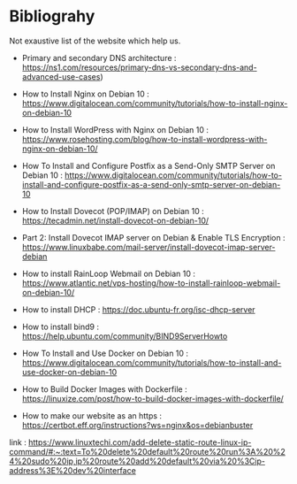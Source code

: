 # Bibliograhy

Not exaustive list of the website which help us.

-   Primary and secondary DNS architecture : https://ns1.com/resources/primary-dns-vs-secondary-dns-and-advanced-use-cases)

-   How to Install Nginx on Debian 10 : https://www.digitalocean.com/community/tutorials/how-to-install-nginx-on-debian-10

-   How to Install WordPress with Nginx on Debian 10 : https://www.rosehosting.com/blog/how-to-install-wordpress-with-nginx-on-debian-10/

-   How To Install and Configure Postfix as a Send-Only SMTP Server on Debian 10 : https://www.digitalocean.com/community/tutorials/how-to-install-and-configure-postfix-as-a-send-only-smtp-server-on-debian-10

-   How to Install Dovecot (POP/IMAP) on Debian 10 : https://tecadmin.net/install-dovecot-on-debian-10/

-   Part 2: Install Dovecot IMAP server on Debian & Enable TLS Encryption : https://www.linuxbabe.com/mail-server/install-dovecot-imap-server-debian

-   How to install RainLoop Webmail on Debian 10 : https://www.atlantic.net/vps-hosting/how-to-install-rainloop-webmail-on-debian-10/

-   How to install DHCP : https://doc.ubuntu-fr.org/isc-dhcp-server

-   How to install bind9 : https://help.ubuntu.com/community/BIND9ServerHowto

-   How To Install and Use Docker on Debian 10 : https://www.digitalocean.com/community/tutorials/how-to-install-and-use-docker-on-debian-10

-   How to Build Docker Images with Dockerfile : https://linuxize.com/post/how-to-build-docker-images-with-dockerfile/

-   How to make our website as an https : https://certbot.eff.org/instructions?ws=nginx&os=debianbuster

link : https://www.linuxtechi.com/add-delete-static-route-linux-ip-command/#:~:text=To%20delete%20default%20route%20run%3A%20%24%20sudo%20ip,ip%20route%20add%20default%20via%20%3Cip-address%3E%20dev%20interface
